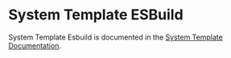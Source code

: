 # System Template ESBuild

System Template Esbuild is documented in the [System Template Documentation](https://system-template-docs.readthedocs.io/en/3.11.0/system_template_esbuild/system_template_esbuild/).
